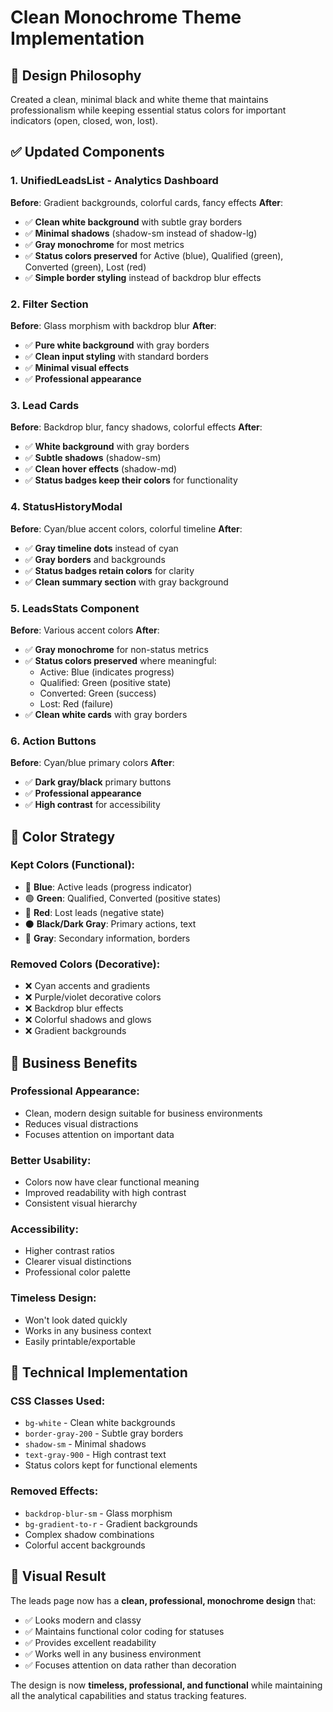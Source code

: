# Clean Monochrome Theme Implementation

## 🎨 **Design Philosophy**
Created a clean, minimal black and white theme that maintains professionalism while keeping essential status colors for important indicators (open, closed, won, lost).

## ✅ **Updated Components**

### **1. UnifiedLeadsList - Analytics Dashboard**
**Before**: Gradient backgrounds, colorful cards, fancy effects
**After**: 
- ✅ **Clean white background** with subtle gray borders
- ✅ **Minimal shadows** (shadow-sm instead of shadow-lg)
- ✅ **Gray monochrome** for most metrics
- ✅ **Status colors preserved** for Active (blue), Qualified (green), Converted (green), Lost (red)
- ✅ **Simple border styling** instead of backdrop blur effects

### **2. Filter Section**
**Before**: Glass morphism with backdrop blur
**After**:
- ✅ **Pure white background** with gray borders
- ✅ **Clean input styling** with standard borders
- ✅ **Minimal visual effects**
- ✅ **Professional appearance**

### **3. Lead Cards**
**Before**: Backdrop blur, fancy shadows, colorful effects
**After**:
- ✅ **White background** with gray borders
- ✅ **Subtle shadows** (shadow-sm)
- ✅ **Clean hover effects** (shadow-md)
- ✅ **Status badges keep their colors** for functionality

### **4. StatusHistoryModal**
**Before**: Cyan/blue accent colors, colorful timeline
**After**:
- ✅ **Gray timeline dots** instead of cyan
- ✅ **Gray borders** and backgrounds
- ✅ **Status badges retain colors** for clarity
- ✅ **Clean summary section** with gray background

### **5. LeadsStats Component**
**Before**: Various accent colors
**After**:
- ✅ **Gray monochrome** for non-status metrics
- ✅ **Status colors preserved** where meaningful:
  - Active: Blue (indicates progress)
  - Qualified: Green (positive state)
  - Converted: Green (success)
  - Lost: Red (failure)
- ✅ **Clean white cards** with gray borders

### **6. Action Buttons**
**Before**: Cyan/blue primary colors
**After**:
- ✅ **Dark gray/black** primary buttons
- ✅ **Professional appearance**
- ✅ **High contrast** for accessibility

## 🎯 **Color Strategy**

### **Kept Colors** (Functional):
- 🔵 **Blue**: Active leads (progress indicator)
- 🟢 **Green**: Qualified, Converted (positive states)
- 🔴 **Red**: Lost leads (negative state)
- ⚫ **Black/Dark Gray**: Primary actions, text
- 🔘 **Gray**: Secondary information, borders

### **Removed Colors** (Decorative):
- ❌ Cyan accents and gradients
- ❌ Purple/violet decorative colors
- ❌ Backdrop blur effects
- ❌ Colorful shadows and glows
- ❌ Gradient backgrounds

## 💼 **Business Benefits**

### **Professional Appearance**:
- Clean, modern design suitable for business environments
- Reduces visual distractions
- Focuses attention on important data

### **Better Usability**:
- Colors now have clear functional meaning
- Improved readability with high contrast
- Consistent visual hierarchy

### **Accessibility**:
- Higher contrast ratios
- Clearer visual distinctions
- Professional color palette

### **Timeless Design**:
- Won't look dated quickly
- Works in any business context
- Easily printable/exportable

## 🔧 **Technical Implementation**

### **CSS Classes Used**:
- `bg-white` - Clean white backgrounds
- `border-gray-200` - Subtle gray borders  
- `shadow-sm` - Minimal shadows
- `text-gray-900` - High contrast text
- Status colors kept for functional elements

### **Removed Effects**:
- `backdrop-blur-sm` - Glass morphism
- `bg-gradient-to-r` - Gradient backgrounds
- Complex shadow combinations
- Colorful accent backgrounds

## 🎨 **Visual Result**
The leads page now has a **clean, professional, monochrome design** that:
- ✅ Looks modern and classy
- ✅ Maintains functional color coding for statuses
- ✅ Provides excellent readability
- ✅ Works well in any business environment
- ✅ Focuses attention on data rather than decoration

The design is now **timeless, professional, and functional** while maintaining all the analytical capabilities and status tracking features.
